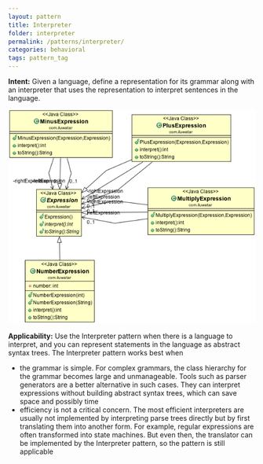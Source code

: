 ```yaml
---
layout: pattern
title: Interpreter
folder: interpreter
permalink: /patterns/interpreter/
categories: behavioral
tags: pattern_tag
---
```


**Intent:** Given a language, define a representation for its grammar along
with an interpreter that uses the representation to interpret sentences in the
language.

![alt text](./etc/interpreter_1.png "Interpreter")

**Applicability:** Use the Interpreter pattern when there is a language to
interpret, and you can represent statements in the language as abstract syntax
trees. The Interpreter pattern works best when
* the grammar is simple. For complex grammars, the class hierarchy for the grammar becomes large and unmanageable. Tools such as parser generators are a better alternative in such cases. They can interpret expressions without building abstract syntax trees, which can save space and possibly time
* efficiency is not a critical concern. The most efficient interpreters are usually not implemented by interpreting parse trees directly but by first translating them into another form. For example, regular expressions are often transformed into state machines. But even then, the translator can be implemented by the Interpreter pattern, so the pattern is still applicable

